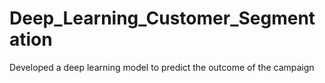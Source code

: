 # Deep_Learning_Customer_Segmentation
 Developed a deep learning model to predict the outcome of the campaign 
